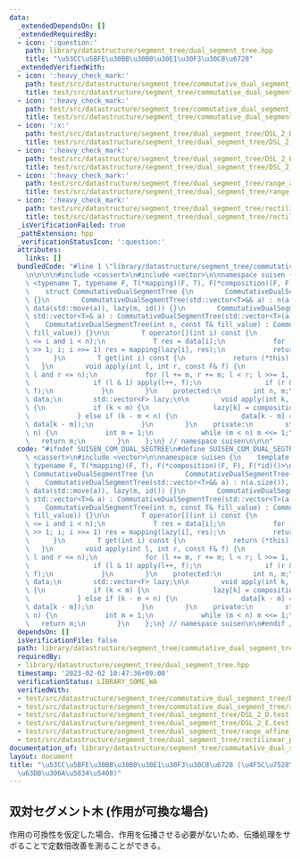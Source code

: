 ```yaml
---
data:
  _extendedDependsOn: []
  _extendedRequiredBy:
  - icon: ':question:'
    path: library/datastructure/segment_tree/dual_segment_tree.hpp
    title: "\u53CC\u5BFE\u30BB\u30B0\u30E1\u30F3\u30C8\u6728"
  _extendedVerifiedWith:
  - icon: ':heavy_check_mark:'
    path: test/src/datastructure/segment_tree/commutative_dual_segment_tree/DSL_2_E.test.cpp
    title: test/src/datastructure/segment_tree/commutative_dual_segment_tree/DSL_2_E.test.cpp
  - icon: ':heavy_check_mark:'
    path: test/src/datastructure/segment_tree/commutative_dual_segment_tree/rectilinear_polygons.test.cpp
    title: test/src/datastructure/segment_tree/commutative_dual_segment_tree/rectilinear_polygons.test.cpp
  - icon: ':x:'
    path: test/src/datastructure/segment_tree/dual_segment_tree/DSL_2_D.test.cpp
    title: test/src/datastructure/segment_tree/dual_segment_tree/DSL_2_D.test.cpp
  - icon: ':heavy_check_mark:'
    path: test/src/datastructure/segment_tree/dual_segment_tree/DSL_2_E.test.cpp
    title: test/src/datastructure/segment_tree/dual_segment_tree/DSL_2_E.test.cpp
  - icon: ':heavy_check_mark:'
    path: test/src/datastructure/segment_tree/dual_segment_tree/range_affine_point_get.test.cpp
    title: test/src/datastructure/segment_tree/dual_segment_tree/range_affine_point_get.test.cpp
  - icon: ':heavy_check_mark:'
    path: test/src/datastructure/segment_tree/dual_segment_tree/rectilinear_polygons.test.cpp
    title: test/src/datastructure/segment_tree/dual_segment_tree/rectilinear_polygons.test.cpp
  _isVerificationFailed: true
  _pathExtension: hpp
  _verificationStatusIcon: ':question:'
  attributes:
    links: []
  bundledCode: "#line 1 \"library/datastructure/segment_tree/commutative_dual_segment_tree.hpp\"\
    \n\n\n\n#include <cassert>\n#include <vector>\n\nnamespace suisen {\n    template\
    \ <typename T, typename F, T(*mapping)(F, T), F(*composition)(F, F), F(*id)()>\n\
    \    struct CommutativeDualSegmentTree {\n        CommutativeDualSegmentTree()\
    \ {}\n        CommutativeDualSegmentTree(std::vector<T>&& a) : n(a.size()), m(ceil_pow2(a.size())),\
    \ data(std::move(a)), lazy(m, id()) {}\n        CommutativeDualSegmentTree(const\
    \ std::vector<T>& a) : CommutativeDualSegmentTree(std::vector<T>(a)) {}\n    \
    \    CommutativeDualSegmentTree(int n, const T& fill_value) : CommutativeDualSegmentTree(std::vector<T>(n,\
    \ fill_value)) {}\n\n        T operator[](int i) const {\n            assert(0\
    \ <= i and i < n);\n            T res = data[i];\n            for (i = (i + m)\
    \ >> 1; i; i >>= 1) res = mapping(lazy[i], res);\n            return res;\n  \
    \      }\n        T get(int i) const {\n            return (*this)[i];\n     \
    \   }\n        void apply(int l, int r, const F& f) {\n            assert(0 <=\
    \ l and r <= n);\n            for (l += m, r += m; l < r; l >>= 1, r >>= 1) {\n\
    \                if (l & 1) apply(l++, f);\n                if (r & 1) apply(--r,\
    \ f);\n            }\n        }\n    protected:\n        int n, m;\n        std::vector<T>\
    \ data;\n        std::vector<F> lazy;\n\n        void apply(int k, const F& f)\
    \ {\n            if (k < m) {\n                lazy[k] = composition(f, lazy[k]);\n\
    \            } else if (k - m < n) {\n                data[k - m] = mapping(f,\
    \ data[k - m]);\n            }\n        }\n    private:\n        static int ceil_pow2(int\
    \ n) {\n            int m = 1;\n            while (m < n) m <<= 1;\n         \
    \   return m;\n        }\n    };\n} // namespace suisen\n\n\n"
  code: "#ifndef SUISEN_COM_DUAL_SEGTREE\n#define SUISEN_COM_DUAL_SEGTREE\n\n#include\
    \ <cassert>\n#include <vector>\n\nnamespace suisen {\n    template <typename T,\
    \ typename F, T(*mapping)(F, T), F(*composition)(F, F), F(*id)()>\n    struct\
    \ CommutativeDualSegmentTree {\n        CommutativeDualSegmentTree() {}\n    \
    \    CommutativeDualSegmentTree(std::vector<T>&& a) : n(a.size()), m(ceil_pow2(a.size())),\
    \ data(std::move(a)), lazy(m, id()) {}\n        CommutativeDualSegmentTree(const\
    \ std::vector<T>& a) : CommutativeDualSegmentTree(std::vector<T>(a)) {}\n    \
    \    CommutativeDualSegmentTree(int n, const T& fill_value) : CommutativeDualSegmentTree(std::vector<T>(n,\
    \ fill_value)) {}\n\n        T operator[](int i) const {\n            assert(0\
    \ <= i and i < n);\n            T res = data[i];\n            for (i = (i + m)\
    \ >> 1; i; i >>= 1) res = mapping(lazy[i], res);\n            return res;\n  \
    \      }\n        T get(int i) const {\n            return (*this)[i];\n     \
    \   }\n        void apply(int l, int r, const F& f) {\n            assert(0 <=\
    \ l and r <= n);\n            for (l += m, r += m; l < r; l >>= 1, r >>= 1) {\n\
    \                if (l & 1) apply(l++, f);\n                if (r & 1) apply(--r,\
    \ f);\n            }\n        }\n    protected:\n        int n, m;\n        std::vector<T>\
    \ data;\n        std::vector<F> lazy;\n\n        void apply(int k, const F& f)\
    \ {\n            if (k < m) {\n                lazy[k] = composition(f, lazy[k]);\n\
    \            } else if (k - m < n) {\n                data[k - m] = mapping(f,\
    \ data[k - m]);\n            }\n        }\n    private:\n        static int ceil_pow2(int\
    \ n) {\n            int m = 1;\n            while (m < n) m <<= 1;\n         \
    \   return m;\n        }\n    };\n} // namespace suisen\n\n#endif // SUISEN_COM_DUAL_SEGTREE\n"
  dependsOn: []
  isVerificationFile: false
  path: library/datastructure/segment_tree/commutative_dual_segment_tree.hpp
  requiredBy:
  - library/datastructure/segment_tree/dual_segment_tree.hpp
  timestamp: '2023-02-02 10:47:36+09:00'
  verificationStatus: LIBRARY_SOME_WA
  verifiedWith:
  - test/src/datastructure/segment_tree/commutative_dual_segment_tree/DSL_2_E.test.cpp
  - test/src/datastructure/segment_tree/commutative_dual_segment_tree/rectilinear_polygons.test.cpp
  - test/src/datastructure/segment_tree/dual_segment_tree/DSL_2_D.test.cpp
  - test/src/datastructure/segment_tree/dual_segment_tree/DSL_2_E.test.cpp
  - test/src/datastructure/segment_tree/dual_segment_tree/range_affine_point_get.test.cpp
  - test/src/datastructure/segment_tree/dual_segment_tree/rectilinear_polygons.test.cpp
documentation_of: library/datastructure/segment_tree/commutative_dual_segment_tree.hpp
layout: document
title: "\u53CC\u5BFE\u30BB\u30B0\u30E1\u30F3\u30C8\u6728 (\u4F5C\u7528\u304C\u53EF\
  \u63DB\u306A\u5834\u5408)"
---
```

## 双対セグメント木 (作用が可換な場合)

作用の可換性を仮定した場合、作用を伝播させる必要がないため、伝播処理をサボることで定数倍改善を測ることができる。
